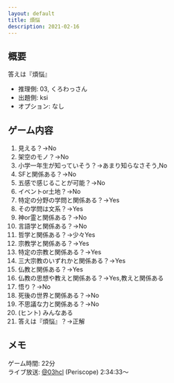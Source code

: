 ```yaml
---
layout: default
title: 煩悩
description: 2021-02-16
---
```


## 概要

答えは『煩悩』

- 推理側: 03, くろわっさん
- 出題側: ksi
- オプション: なし

## ゲーム内容

1. 見える？→No
2. 架空のモノ？→No
3. 小学一年生が知っていそう？→あまり知らなさそう,No
4. SFと関係ある？→No
5. 五感で感じることが可能？→No
6. イベントor土地？→No
7. 特定の分野の学問と関係ある？→Yes
8. その学問は文系？→Yes
9. 神or霊と関係ある？→No
10. 言語学と関係ある？→No
11. 哲学と関係ある？→少々Yes
12. 宗教学と関係ある？→Yes
13. 特定の宗教と関係ある？→Yes
14. 三大宗教のいずれかと関係ある？→Yes
15. 仏教と関係ある？→Yes
16. 仏教の思想や教えと関係ある？→Yes,教えと関係ある
17. 悟り？→No
18. 死後の世界と関係ある？→No
19. 不思議な力と関係ある？→No
20. (ヒント) みんなある
21. 答えは『煩悩』？→正解

## メモ

ゲーム時間: 22分  
ライブ放送: [@03hcl](https://www.periscope.tv/03hcl/1lDGLpRvvoYGm?t=2h34m33s) (Periscope) 2:34:33～
